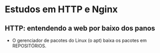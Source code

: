 <h1>Estudos em HTTP e Nginx</h1>

<h2>HTTP: entendendo a web por baixo dos panos</h2>

* O gerenciador de pacotes do Linux (o apt) baixa os pacotes em REPOSITÓRIOS.